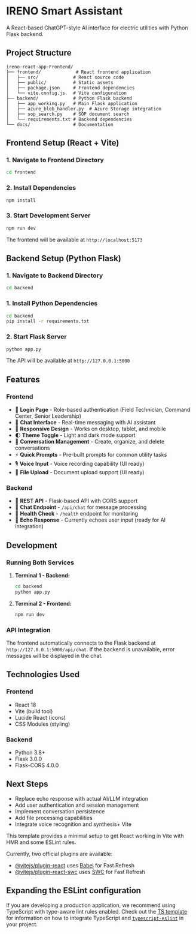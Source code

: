 # IRENO Smart Assistant

A React-based ChatGPT-style AI interface for electric utilities with Python Flask backend.

## Project Structure

```
ireno-react-app-Frontend/
├── frontend/             # React frontend application
│   ├── src/             # React source code
│   ├── public/          # Static assets
│   ├── package.json     # Frontend dependencies
│   └── vite.config.js   # Vite configuration
├── backend/             # Python Flask backend
│   ├── app_working.py   # Main Flask application
│   ├── azure_blob_handler.py  # Azure Storage integration
│   ├── sop_search.py    # SOP document search
│   └── requirements.txt # Backend dependencies
└── docs/                # Documentation
```

## Frontend Setup (React + Vite)

### 1. Navigate to Frontend Directory
```bash
cd frontend
```

### 2. Install Dependencies
```bash
npm install
```

### 3. Start Development Server
```bash
npm run dev
```

The frontend will be available at `http://localhost:5173`

## Backend Setup (Python Flask)

### 1. Navigate to Backend Directory
```bash
cd backend
```

### 1. Install Python Dependencies
```bash
cd backend
pip install -r requirements.txt
```

### 2. Start Flask Server
```bash
python app.py
```

The API will be available at `http://127.0.0.1:5000`

## Features

### Frontend
- 🔐 **Login Page** - Role-based authentication (Field Technician, Command Center, Senior Leadership)
- 💬 **Chat Interface** - Real-time messaging with AI assistant
- 📱 **Responsive Design** - Works on desktop, tablet, and mobile
- 🌓 **Theme Toggle** - Light and dark mode support
- 📂 **Conversation Management** - Create, organize, and delete conversations
- ⚡ **Quick Prompts** - Pre-built prompts for common utility tasks
- 🎙️ **Voice Input** - Voice recording capability (UI ready)
- 📎 **File Upload** - Document upload support (UI ready)

### Backend
- 🚀 **REST API** - Flask-based API with CORS support
- 💬 **Chat Endpoint** - `/api/chat` for message processing
- 🏥 **Health Check** - `/health` endpoint for monitoring
- 🔄 **Echo Response** - Currently echoes user input (ready for AI integration)

## Development

### Running Both Services
1. **Terminal 1 - Backend:**
   ```bash
   cd backend
   python app.py
   ```

2. **Terminal 2 - Frontend:**
   ```bash
   npm run dev
   ```

### API Integration
The frontend automatically connects to the Flask backend at `http://127.0.0.1:5000/api/chat`. If the backend is unavailable, error messages will be displayed in the chat.

## Technologies Used

### Frontend
- React 18
- Vite (build tool)
- Lucide React (icons)
- CSS Modules (styling)

### Backend
- Python 3.8+
- Flask 3.0.0
- Flask-CORS 4.0.0

## Next Steps
- Replace echo response with actual AI/LLM integration
- Add user authentication and session management
- Implement conversation persistence
- Add file processing capabilities
- Integrate voice recognition and synthesis+ Vite

This template provides a minimal setup to get React working in Vite with HMR and some ESLint rules.

Currently, two official plugins are available:

- [@vitejs/plugin-react](https://github.com/vitejs/vite-plugin-react/blob/main/packages/plugin-react) uses [Babel](https://babeljs.io/) for Fast Refresh
- [@vitejs/plugin-react-swc](https://github.com/vitejs/vite-plugin-react/blob/main/packages/plugin-react-swc) uses [SWC](https://swc.rs/) for Fast Refresh

## Expanding the ESLint configuration

If you are developing a production application, we recommend using TypeScript with type-aware lint rules enabled. Check out the [TS template](https://github.com/vitejs/vite/tree/main/packages/create-vite/template-react-ts) for information on how to integrate TypeScript and [`typescript-eslint`](https://typescript-eslint.io) in your project.
